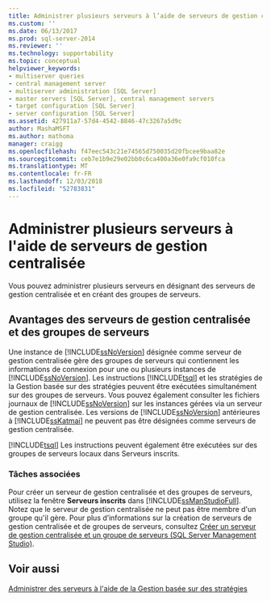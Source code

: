 ```yaml
---
title: Administrer plusieurs serveurs à l’aide de serveurs de gestion centralisée | Microsoft Docs
ms.custom: ''
ms.date: 06/13/2017
ms.prod: sql-server-2014
ms.reviewer: ''
ms.technology: supportability
ms.topic: conceptual
helpviewer_keywords:
- multiserver queries
- central management server
- multiserver administration [SQL Server]
- master servers [SQL Server], central management servers
- target configuration [SQL Server]
- server configuration [SQL Server]
ms.assetid: 427911a7-57d4-4542-8846-47c3267a5d9c
author: MashaMSFT
ms.author: mathoma
manager: craigg
ms.openlocfilehash: f47eec543c21e74565d750035d20fbcee9baa82e
ms.sourcegitcommit: ceb7e1b9e29e02bb0c6ca400a36e0fa9cf010fca
ms.translationtype: MT
ms.contentlocale: fr-FR
ms.lasthandoff: 12/03/2018
ms.locfileid: "52783831"
---
```

# <a name="administer-multiple-servers-using-central-management-servers"></a>Administrer plusieurs serveurs à l'aide de serveurs de gestion centralisée
  Vous pouvez administrer plusieurs serveurs en désignant des serveurs de gestion centralisée et en créant des groupes de serveurs.  
  
## <a name="benefits-of-central-management-servers-and-server-groups"></a>Avantages des serveurs de gestion centralisée et des groupes de serveurs  
 Une instance de [!INCLUDE[ssNoVersion](../includes/ssnoversion-md.md)] désignée comme serveur de gestion centralisée gère des groupes de serveurs qui contiennent les informations de connexion pour une ou plusieurs instances de [!INCLUDE[ssNoVersion](../includes/ssnoversion-md.md)]. Les instructions [!INCLUDE[tsql](../includes/tsql-md.md)] et les stratégies de la Gestion basée sur des stratégies peuvent être exécutées simultanément sur des groupes de serveurs. Vous pouvez également consulter les fichiers journaux de [!INCLUDE[ssNoVersion](../includes/ssnoversion-md.md)] sur les instances gérées via un serveur de gestion centralisée. Les versions de [!INCLUDE[ssNoVersion](../includes/ssnoversion-md.md)] antérieures à [!INCLUDE[ssKatmai](../includes/sskatmai-md.md)] ne peuvent pas être désignées comme serveurs de gestion centralisée.  
  
 [!INCLUDE[tsql](../includes/tsql-md.md)] Les instructions peuvent également être exécutées sur des groupes de serveurs locaux dans Serveurs inscrits.  
  
### <a name="related-tasks"></a>Tâches associées  
 Pour créer un serveur de gestion centralisée et des groupes de serveurs, utilisez la fenêtre **Serveurs inscrits** dans [!INCLUDE[ssManStudioFull](../includes/ssmanstudiofull-md.md)]. Notez que le serveur de gestion centralisée ne peut pas être membre d'un groupe qu'il gère. Pour plus d’informations sur la création de serveurs de gestion centralisée et de groupes de serveurs, consultez [Créer un serveur de gestion centralisée et un groupe de serveurs &#40;SQL Server Management Studio&#41;](../ssms/register-servers/create-a-central-management-server-and-server-group.md).  
  
## <a name="see-also"></a>Voir aussi  
 [Administrer des serveurs à l'aide de la Gestion basée sur des stratégies](policy-based-management/administer-servers-by-using-policy-based-management.md)  
  
  
